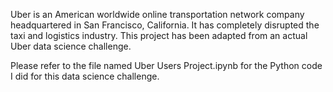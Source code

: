 Uber is an American worldwide online transportation network company headquartered in San Francisco, California. It has completely disrupted the taxi and logistics industry. This project has been adapted from an actual Uber data science challenge. 

Please refer to the file named Uber Users Project.ipynb for the Python code I did for this data science challenge.
